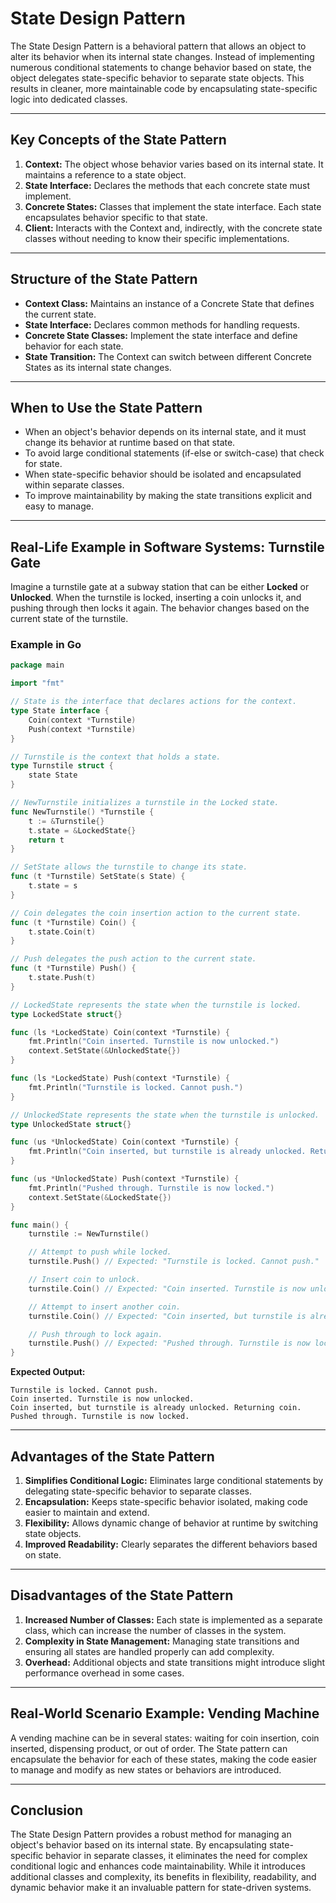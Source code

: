 # State Design Pattern

The State Design Pattern is a behavioral pattern that allows an object to alter its behavior when its internal state changes. Instead of implementing numerous conditional statements to change behavior based on state, the object delegates state-specific behavior to separate state objects. This results in cleaner, more maintainable code by encapsulating state-specific logic into dedicated classes.

---

## Key Concepts of the State Pattern

1. **Context:** The object whose behavior varies based on its internal state. It maintains a reference to a state object.
2. **State Interface:** Declares the methods that each concrete state must implement.
3. **Concrete States:** Classes that implement the state interface. Each state encapsulates behavior specific to that state.
4. **Client:** Interacts with the Context and, indirectly, with the concrete state classes without needing to know their specific implementations.

---

## Structure of the State Pattern

- **Context Class:** Maintains an instance of a Concrete State that defines the current state.
- **State Interface:** Declares common methods for handling requests.
- **Concrete State Classes:** Implement the state interface and define behavior for each state.
- **State Transition:** The Context can switch between different Concrete States as its internal state changes.

---

## When to Use the State Pattern

- When an object's behavior depends on its internal state, and it must change its behavior at runtime based on that state.
- To avoid large conditional statements (if-else or switch-case) that check for state.
- When state-specific behavior should be isolated and encapsulated within separate classes.
- To improve maintainability by making the state transitions explicit and easy to manage.

---

## Real-Life Example in Software Systems: Turnstile Gate

Imagine a turnstile gate at a subway station that can be either **Locked** or **Unlocked**. When the turnstile is locked, inserting a coin unlocks it, and pushing through then locks it again. The behavior changes based on the current state of the turnstile.

### Example in Go

```go
package main

import "fmt"

// State is the interface that declares actions for the context.
type State interface {
    Coin(context *Turnstile)
    Push(context *Turnstile)
}

// Turnstile is the context that holds a state.
type Turnstile struct {
    state State
}

// NewTurnstile initializes a turnstile in the Locked state.
func NewTurnstile() *Turnstile {
    t := &Turnstile{}
    t.state = &LockedState{}
    return t
}

// SetState allows the turnstile to change its state.
func (t *Turnstile) SetState(s State) {
    t.state = s
}

// Coin delegates the coin insertion action to the current state.
func (t *Turnstile) Coin() {
    t.state.Coin(t)
}

// Push delegates the push action to the current state.
func (t *Turnstile) Push() {
    t.state.Push(t)
}

// LockedState represents the state when the turnstile is locked.
type LockedState struct{}

func (ls *LockedState) Coin(context *Turnstile) {
    fmt.Println("Coin inserted. Turnstile is now unlocked.")
    context.SetState(&UnlockedState{})
}

func (ls *LockedState) Push(context *Turnstile) {
    fmt.Println("Turnstile is locked. Cannot push.")
}

// UnlockedState represents the state when the turnstile is unlocked.
type UnlockedState struct{}

func (us *UnlockedState) Coin(context *Turnstile) {
    fmt.Println("Coin inserted, but turnstile is already unlocked. Returning coin.")
}

func (us *UnlockedState) Push(context *Turnstile) {
    fmt.Println("Pushed through. Turnstile is now locked.")
    context.SetState(&LockedState{})
}

func main() {
    turnstile := NewTurnstile()

    // Attempt to push while locked.
    turnstile.Push() // Expected: "Turnstile is locked. Cannot push."

    // Insert coin to unlock.
    turnstile.Coin() // Expected: "Coin inserted. Turnstile is now unlocked."

    // Attempt to insert another coin.
    turnstile.Coin() // Expected: "Coin inserted, but turnstile is already unlocked. Returning coin."

    // Push through to lock again.
    turnstile.Push() // Expected: "Pushed through. Turnstile is now locked."
}
```

**Expected Output:**
```
Turnstile is locked. Cannot push.
Coin inserted. Turnstile is now unlocked.
Coin inserted, but turnstile is already unlocked. Returning coin.
Pushed through. Turnstile is now locked.
```

---

## Advantages of the State Pattern

1. **Simplifies Conditional Logic:** Eliminates large conditional statements by delegating state-specific behavior to separate classes.
2. **Encapsulation:** Keeps state-specific behavior isolated, making code easier to maintain and extend.
3. **Flexibility:** Allows dynamic change of behavior at runtime by switching state objects.
4. **Improved Readability:** Clearly separates the different behaviors based on state.

---

## Disadvantages of the State Pattern

1. **Increased Number of Classes:** Each state is implemented as a separate class, which can increase the number of classes in the system.
2. **Complexity in State Management:** Managing state transitions and ensuring all states are handled properly can add complexity.
3. **Overhead:** Additional objects and state transitions might introduce slight performance overhead in some cases.

---

## Real-World Scenario Example: Vending Machine

A vending machine can be in several states: waiting for coin insertion, coin inserted, dispensing product, or out of order. The State pattern can encapsulate the behavior for each of these states, making the code easier to manage and modify as new states or behaviors are introduced.

---

## Conclusion

The State Design Pattern provides a robust method for managing an object's behavior based on its internal state. By encapsulating state-specific behavior in separate classes, it eliminates the need for complex conditional logic and enhances code maintainability. While it introduces additional classes and complexity, its benefits in flexibility, readability, and dynamic behavior make it an invaluable pattern for state-driven systems.
